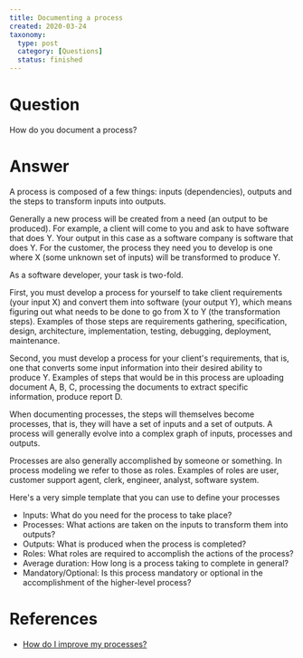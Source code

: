 ```yaml
---
title: Documenting a process
created: 2020-03-24
taxonomy:
  type: post
  category: [Questions]
  status: finished
---
```


# Question
How do you document a process?

# Answer
A process is composed of a few things: inputs (dependencies), outputs and the steps to transform inputs into outputs.

Generally a new process will be created from a need (an output to be produced). For example, a client will come to you and ask to have software that does Y. Your output in this case as a software company is software that does Y. For the customer, the process they need you to develop is one where X (some unknown set of inputs) will be transformed to produce Y.

As a software developer, your task is two-fold.

First, you must develop a process for yourself to take client requirements (your input X) and convert them into software (your output Y), which means figuring out what needs to be done to go from X to Y (the transformation steps). Examples of those steps are requirements gathering, specification, design, architecture, implementation, testing, debugging, deployment, maintenance.

Second, you must develop a process for your client's requirements, that is, one that converts some input information into their desired ability to produce Y. Examples of steps that would be in this process are uploading document A, B, C, processing the documents to extract specific information, produce report D.

When documenting processes, the steps will themselves become processes, that is, they will have a set of inputs and a set of outputs. A process will generally evolve into a complex graph of inputs, processes and outputs.

Processes are also generally accomplished by someone or something. In process modeling we refer to those as roles. Examples of roles are user, customer support agent, clerk, engineer, analyst, software system.

Here's a very simple template that you can use to define your processes

* Inputs: What do you need for the process to take place?
* Processes: What actions are taken on the inputs to transform them into outputs?
* Outputs: What is produced when the process is completed?
* Roles: What roles are required to accomplish the actions of the process?
* Average duration: How long is a process taking to complete in general?
* Mandatory/Optional: Is this process mandatory or optional in the accomplishment of the higher-level process?

# References
* [How do I improve my processes?](../../02/05/article.md)
